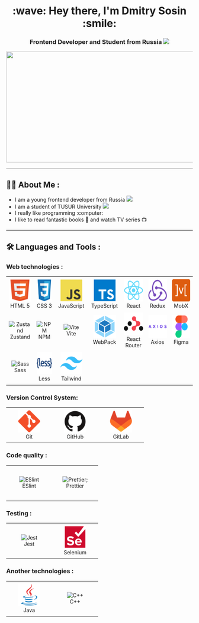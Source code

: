 <div align="center">
  <h1> :wave: Hey there, I'm Dmitry Sosin :smile: </h1>
  <h3>Frontend Developer and Student from Russia <img width="20px" src="https://github.com/Dima-Sosin/Dima-Sosin/assets/127529532/4b3ce706-4eb4-4fd2-b2e7-35d9db53d08a"></h3>
  <img src="https://media.giphy.com/media/dWesBcTLavkZuG35MI/giphy.gif" width="600" height="300"/>
</div>

---

## :man_technologist: About Me :
<ul>
  <li>I am a young frontend developer from Russia <img width="20px" src="https://github.com/Dima-Sosin/Dima-Sosin/assets/127529532/4b3ce706-4eb4-4fd2-b2e7-35d9db53d08a"></li>
  <li>I am a student of TUSUR University <img height="20px" src="https://design.tusur.ru/i/c/branding/17.png"></li>
  <li>I really like programming :computer:</li>
  <li>I like to read fantastic books 📖 and watch TV series 📺</li>
</ul>

---

## :hammer_and_wrench: Languages and Tools :
### Web technologies :
<table width="100%">
  <tr>
    <td align="center" width="110" height="90">
      <img src="https://github.com/devicons/devicon/blob/master/icons/html5/html5-original.svg" title="HTML" alt="HTML" width="60" height="60"/>
      <br>HTML 5
    </td>
    <td align="center" width="110" height="90">
      <img src="https://github.com/devicons/devicon/blob/master/icons/css3/css3-original.svg"  title="CSS" alt="CSS" width="60" height="60"/>
      <br>CSS 3
    </td>
    <td align="center" width="110" height="90">
      <img src="https://github.com/devicons/devicon/blob/master/icons/javascript/javascript-original.svg" alt="JavaScript" width="60" height="60"/>
      <br>JavaScript
    </td>
    <td align="center" width="110" height="90">
      <img src="https://github.com/devicons/devicon/blob/master/icons/typescript/typescript-original.svg" alt="TypeScript" width="60" height="60"/>
      <br>TypeScript
    </td>
    <td align="center" width="110" height="90">
      <img src="https://github.com/devicons/devicon/blob/master/icons/react/react-original.svg" alt="React" width="60" height="60"/>
      <br>React
    </td>
    <td align="center" width="110" height="90">
      <img src="https://github.com/devicons/devicon/blob/master/icons/redux/redux-original.svg" alt="Redux " width="60" height="60"/>
      <br>Redux
    </td>
    <td align="center" width="110" height="90">
      <img src="https://github.com/devicons/devicon/blob/master/icons/mobx/mobx-plain.svg" alt="MobX " width="60" height="60"/>
      <br>MobX
    </td>
  </tr>
  <tr>
    <td align="center" width="110" height="90">
      <img src="https://github.com/user-attachments/assets/396d290c-15b2-442e-a9d8-5ededcc5efd7" alt="Zustand" width="60" height="60"/>
      <br>Zustand
    </td>
    <td align="center" width="110" height="90">
      <img src="https://brandeps.com/icon-download/N/Npm-icon-vector-05.svg" alt="NPM" width="60" height="60"/>
      <br>NPM
    </td>
    <td align="center" width="110" height="90">
      <img src="https://vitejs.dev/logo.svg" alt="Vite"  width="60" height="60"/>
      <br>Vite
    </td>
    <td align="center" width="110" height="90">
      <img src="https://github.com/devicons/devicon/blob/master/icons/webpack/webpack-original.svg" alt="WebPack"  width="60" height="60"/>
      <br>WebPack
    </td>
    <td align="center" width="110" height="90">
      <img src="https://github.com/devicons/devicon/blob/master/icons/reactrouter/reactrouter-original.svg" alt="React Router"  width="60" height="60"/>
      <br>React Router
    </td>
    <td align="center" width="110" height="90">
      <img src="https://github.com/devicons/devicon/blob/master/icons/axios/axios-plain-wordmark.svg" alt="Axios"  width="60" height="60"/>
      <br>Axios
    </td>
    <td align="center" width="110" height="90">
      <img src="https://github.com/devicons/devicon/blob/master/icons/figma/figma-original.svg" alt="Figma" width="60" height="60" />
      <br>Figma
    </td>
  </tr>
  <tr>
    <td align="center" width="110" height="90">
      <img src="https://brandeps.com/icon-download/S/Sass-icon-vector-04.svg" alt="Sass" width="60" height="60" />
      <br>Sass
    </td>
    <td align="center" width="110" height="90">
      <img src="https://github.com/devicons/devicon/blob/master/icons/less/less-plain-wordmark.svg" alt="Less " width="60" height="60"/>
      <br>Less
    </td>
    <td align="center" width="110" height="90">
      <img src="https://github.com/devicons/devicon/blob/master/icons/tailwindcss/tailwindcss-original.svg" alt="Tailwind" width="60" height="60" />
      <br>Tailwind
    </td>
    
  </tr>
</table>

### Version Control System:
<table width="100%">
  <tr>
    <td align="center" width="110" height="90">
      <img src="https://github.com/devicons/devicon/blob/master/icons/git/git-original.svg" alt="Git" width="60" height="60"/>
      <br>Git
    </td>
    <td align="center" width="110" height="90">
      <img src="https://github.com/devicons/devicon/blob/master/icons/github/github-original.svg" alt="Git" width="60" height="60"/>
      <br>GitHub
    </td>
    <td align="center" width="110" height="90">
      <img src="https://github.com/devicons/devicon/blob/master/icons/gitlab/gitlab-original.svg" alt="Git" width="60" height="60"/>
      <br>GitLab
    </td>
  </tr>
</table>

### Code quality :
<table width="100%">
  <tr>
    <td align="center" width="110" height="90">
      <img src="https://brandeps.com/icon-download/E/Eslint-icon-vector-02.svg" width="60" height="60" alt="ESlint" />
      <br>ESlint
    </td>
    <td align="center" width="110" height="90">
      <img src="https://brandeps.com/icon-download/P/Prettier-icon-vector-02.svg" width="60" height="60" alt="Prettier" />;
      <br>Prettier
    </td>
  </tr>
</table>

### Testing :
<table width="100%">
  <tr>
    <td align="center" width="110" height="90">
      <img src="https://brandeps.com/icon-download/J/Jest-icon-vector-02.svg" alt="Jest" width="60" height="60" />
      <br>Jest
    </td>
    <td align="center" width="110" height="90">
      <img src="https://github.com/devicons/devicon/blob/master/icons/selenium/selenium-original.svg" alt="Selenium" width="60" height="60"/>
      <br>Selenium
    </td>
  </tr>
</table>

### Another technologies :
<table width="100%">
  <tr>
    <td align="center" width="110" height="90">
      <img src="https://github.com/devicons/devicon/blob/master/icons/java/java-original.svg" alt="Java" width="60" height="60"/>
      <br>Java
    </td>
    <td align="center" width="110" height="90">
      <img src="https://github.com/Dima-Sosin/Dima-Sosin/assets/127529532/faefb54d-a063-48fb-975f-58194f5a5c85" alt="C++" width="60" height="60"/>
      <br>C++
    </td>
  </tr>
</table>
